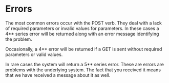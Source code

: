 # Errors

The most common errors occur with the POST verb. They deal with a lack of required parameters or invalid values for parameters. In these cases a 4** series error will be returned along with an error message identifying the problem.

Occasionally, a 4** error will be returned if a GET is sent without required parameters or valid values.

In rare cases the system will return a 5** series error. These are errors are problems with the underlying system. The fact that you received it means that we have received a message about it as well.
